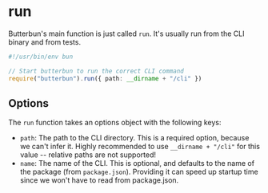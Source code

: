 # run

Butterbun's main function is just called `run`. It's usually run from the CLI binary and from tests.

```ts
#!/usr/bin/env bun

// Start butterbun to run the correct CLI command
require("butterbun").run({ path: __dirname + "/cli" })
```

## Options

The `run` function takes an options object with the following keys:

- `path`: The path to the CLI directory. This is a required option, because we can't infer it. Highly recommended to use `__dirname + "/cli"` for this value -- relative paths are not supported!
- `name`: The name of the CLI. This is optional, and defaults to the name of the package (from `package.json`). Providing it can speed up startup time since we won't have to read from package.json.
